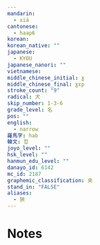 ```yaml
---
mandarin:
  - xiá
cantonese:
  - haap6
korean:
korean_native: ""
japanese:
  - KYOU
japanese_nanori: ""
vietnamese:
middle_chinese_initial: ɣ
middle_chinese_final: ɣɛp
stroke_count: "9"
radical: 犬
skip_number: 1-3-6
grade_level: 名
pos: ""
english:
  - narrow
羅馬字: hab
韓文: 합
joyo_level: ""
hsk_level: ""
hanmun_edu_level: ""
danayo_id: 6142
mc_id: 2187
graphemic_classification: 夹
stand_in: "FALSE"
aliases:
  - 狹
---
```


# Notes
